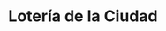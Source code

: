 ---
title: "Lotería de la Ciudad"
url: /ciudad-autonoma-de-buenos-aires/loteria-de-la-ciudad-avenida-san-pedrito-3/
shop: lotería
---